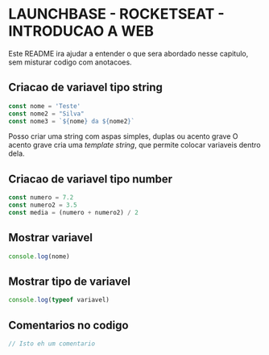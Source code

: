 # LAUNCHBASE - ROCKETSEAT - INTRODUCAO A WEB

Este README ira ajudar a entender o que sera abordado nesse capitulo, sem misturar codigo com anotacoes.

## Criacao de variavel tipo string
```javascript
const nome = 'Teste'
const nome2 = "Silva"
const nome3 = `${nome} da ${nome2}`
```
Posso criar uma string com aspas simples, duplas ou acento grave
O acento grave cria uma *template string*, que permite colocar variaveis dentro dela.

## Criacao de variavel tipo number
```javascript
const numero = 7.2
const numero2 = 3.5
const media = (numero + numero2) / 2
```

## Mostrar variavel
```javascript
console.log(nome)
```

## Mostrar tipo de variavel
```javascript
console.log(typeof variavel)
```

## Comentarios no codigo
```javascript
// Isto eh um comentario
```